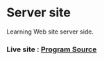 # Server site
Learning Web site server side.

### Live site : <a href='https://learning-website-server-rokeyasultana.vercel.app/'>Program Source</a>
